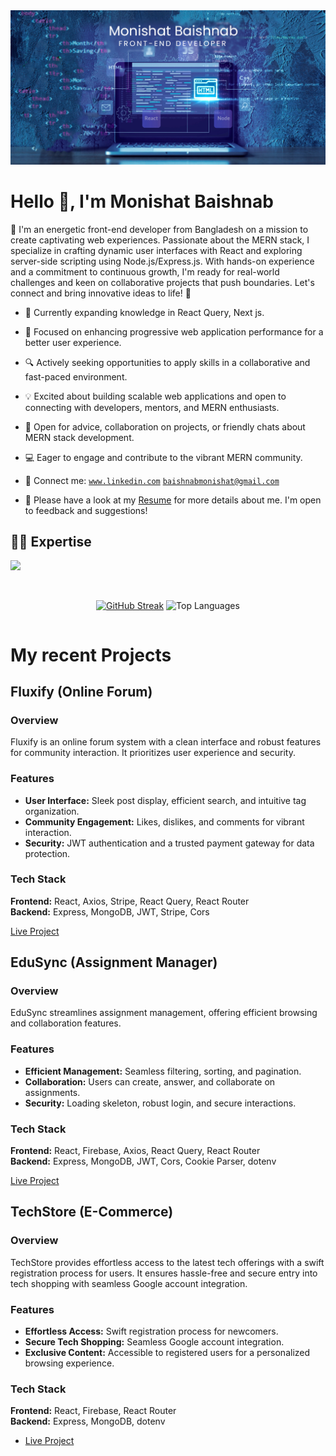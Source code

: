 <div>
  <img src="https://raw.githubusercontent.com/monishatBaishnab/monishatBaishnab/main/github.jpg" />
</div>
<h1>Hello 👋, I'm Monishat Baishnab</h1>

👋 I'm an energetic front-end developer from Bangladesh on a mission to create captivating web experiences. Passionate about the MERN stack, I specialize in crafting dynamic user interfaces with React and exploring server-side scripting using Node.js/Express.js. With hands-on experience and a commitment to continuous growth, I'm ready for real-world challenges and keen on collaborative projects that push boundaries. Let's connect and bring innovative ideas to life! 🚀
- 🌱 Currently expanding knowledge in React Query, Next js.
- 🚀 Focused on enhancing progressive web application performance for a better user experience.
- 🔍 Actively seeking opportunities to apply skills in a collaborative and fast-paced environment.
- 💡 Excited about building scalable web applications and open to connecting with developers, mentors, and MERN enthusiasts.
- 🤝 Open for advice, collaboration on projects, or friendly chats about MERN stack development.
- 💻 Eager to engage and contribute to the vibrant MERN community.
- 📧 Connect me: <a href='https://www.linkedin.com/in/monishat-baishnab666/'>`www.linkedin.com`</a>
[`baishnabmonishat@gmail.com`](mailto:baishnabmonishat@gmail.com)

- 📝 Please have a look at my <a href='https://drive.google.com/file/d/1fFCoha7beyLtg-OSpw9ZYAbnZfz3U-or/view?usp=sharing'>Resume</a> for more details about me. I'm open to feedback and suggestions!
  
## 👨‍💻 Expertise
<p>
  <div>
    <img src="https://skillicons.dev/icons?i=js,react,nodejs,express,mongodb,firebase,html,css,tailwindcss,bootstrap,sass,materialui" />
  </div>
</p>

<br />

<div style="display: flex; align-items: center; justify-content: center;">

[![GitHub Streak](https://streak-stats.demolab.com?user=monishatBaishnab&card_width=500&type=png)](https://git.io/streak-stats)
![Top Languages](https://github-readme-stats.vercel.app/api/top-langs?username=monishatbaishnab&show_icons=true&locale=en&layout=compact)

</div>

# My recent Projects

## Fluxify (Online Forum)

### Overview
Fluxify is an online forum system with a clean interface and robust features for community interaction. It prioritizes user experience and security.

### Features
- **User Interface:** Sleek post display, efficient search, and intuitive tag organization.
- **Community Engagement:** Likes, dislikes, and comments for vibrant interaction.
- **Security:** JWT authentication and a trusted payment gateway for data protection.

### Tech Stack
**Frontend:** React, Axios, Stripe, React Query, React Router  
**Backend:** Express, MongoDB, JWT, Stripe, Cors

[Live Project](https://fluxify-72def.firebaseapp.com/)

## EduSync (Assignment Manager)

### Overview
EduSync streamlines assignment management, offering efficient browsing and collaboration features.

### Features
- **Efficient Management:** Seamless filtering, sorting, and pagination.
- **Collaboration:** Users can create, answer, and collaborate on assignments.
- **Security:** Loading skeleton, robust login, and secure interactions.

### Tech Stack
**Frontend:** React, Firebase, Axios, React Query, React Router  
**Backend:** Express, MongoDB, JWT, Cors, Cookie Parser, dotenv

[Live Project](https://edusync-7a3f5.web.app/)

## TechStore (E-Commerce)

### Overview
TechStore provides effortless access to the latest tech offerings with a swift registration process for users. It ensures hassle-free and secure entry into tech shopping with seamless Google account integration.

### Features
- **Effortless Access:** Swift registration process for newcomers.
- **Secure Tech Shopping:** Seamless Google account integration.
- **Exclusive Content:** Accessible to registered users for a personalized browsing experience.

### Tech Stack
**Frontend:** React, Firebase, React Router  
**Backend:** Express, MongoDB, dotenv

- [Live Project](https://techstore-aac9a.web.app/)

